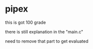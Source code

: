 # pipex

this is got 100 grade

there is still explanation in the "main.c"

need to remove that part to get evaluated
